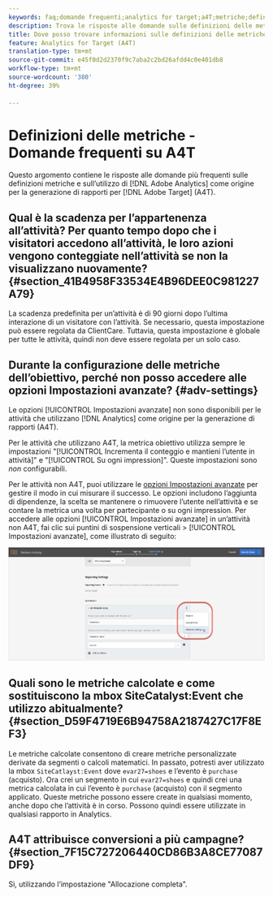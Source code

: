 ```yaml
---
keywords: faq;domande frequenti;analytics for target;a4T;metriche;definizioni metriche
description: Trova le risposte alle domande sulle definizioni delle metriche e sull’utilizzo di Analytics for Target (A4T). A4T consente di utilizzare i rapporti di Analytics con le attività di Adobe Target.
title: Dove posso trovare informazioni sulle definizioni delle metriche con A4T?
feature: Analytics for Target (A4T)
translation-type: tm+mt
source-git-commit: e45f0d2d2370f9c7aba2c2bd26afdd4c0e401db8
workflow-type: tm+mt
source-wordcount: '380'
ht-degree: 39%

---
```



# Definizioni delle metriche - Domande frequenti su A4T

Questo argomento contiene le risposte alle domande più frequenti sulle definizioni metriche e sull’utilizzo di [!DNL Adobe Analytics] come origine per la generazione di rapporti per [!DNL Adobe Target] (A4T).

## Qual è la scadenza per l’appartenenza all’attività? Per quanto tempo dopo che i visitatori accedono all’attività, le loro azioni vengono conteggiate nell’attività se non la visualizzano nuovamente? {#section_41B4958F33534E4B96DEE0C981227A79}

La scadenza predefinita per un’attività è di 90 giorni dopo l’ultima interazione di un visitatore con l’attività. Se necessario, questa impostazione può essere regolata da ClientCare. Tuttavia, questa impostazione è globale per tutte le attività, quindi non deve essere regolata per un solo caso.

## Durante la configurazione delle metriche dell’obiettivo, perché non posso accedere alle opzioni Impostazioni avanzate? {#adv-settings}

Le opzioni [!UICONTROL Impostazioni avanzate] non sono disponibili per le attività che utilizzano [!DNL Analytics] come origine per la generazione di rapporti (A4T).

Per le attività che utilizzano A4T, la metrica obiettivo utilizza sempre le impostazioni &quot;[!UICONTROL Incrementa il conteggio e mantieni l’utente in attività]&quot; e &quot;[!UICONTROL Su ogni impression]&quot;. Queste impostazioni sono *non* configurabili.

Per le attività non A4T, puoi utilizzare le [opzioni Impostazioni avanzate](/help/c-activities/r-success-metrics/success-metrics.md#section_7CE95A2FA8F5438E936C365A6D43BC5B) per gestire il modo in cui misurare il successo. Le opzioni includono l’aggiunta di dipendenze, la scelta se mantenere o rimuovere l’utente nell’attività e se contare la metrica una volta per partecipante o su ogni impression. Per accedere alle opzioni [!UICONTROL Impostazioni avanzate] in un’attività non A4T, fai clic sui puntini di sospensione verticali > [!UICONTROL Impostazioni avanzate], come illustrato di seguito:

![Impostazioni avanzate](/help/c-activities/r-success-metrics/assets/advanced-settings.png)

## Quali sono le metriche calcolate e come sostituiscono la mbox SiteCatalyst:Event che utilizzo abitualmente? {#section_D59F4719E6B94758A2187427C17F8EF3}

Le metriche calcolate consentono di creare metriche personalizzate derivate da segmenti o calcoli matematici. In passato, potresti aver utilizzato la mbox `SiteCatlayst:Event` dove `evar27=shoes` e l’evento è `purchase` (acquisto). Ora crei un segmento in cui `evar27=shoes` e quindi crei una metrica calcolata in cui l’evento è `purchase` (acquisto) con il segmento applicato. Queste metriche possono essere create in qualsiasi momento, anche dopo che l’attività è in corso. Possono quindi essere utilizzate in qualsiasi rapporto in Analytics.

## A4T attribuisce conversioni a più campagne?  {#section_7F15C727206440CD86B3A8CE77087DF9}

Sì, utilizzando l’impostazione &quot;Allocazione completa&quot;.
